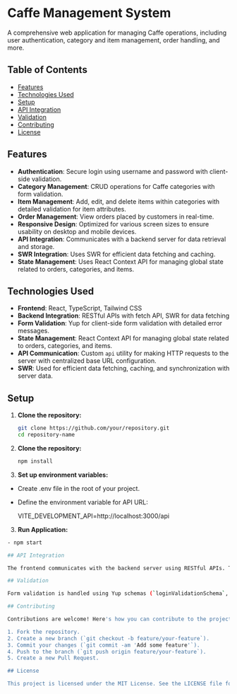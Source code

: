 # Caffe Management System

A comprehensive web application for managing Caffe operations, including user authentication, category and item management, order handling, and more.

## Table of Contents

- [Features](#features)
- [Technologies Used](#technologies-used)
- [Setup](#setup)
- [API Integration](#api-integration)
- [Validation](#validation)
- [Contributing](#contributing)
- [License](#license)

## Features

- **Authentication**: Secure login using username and password with client-side validation.
- **Category Management**: CRUD operations for Caffe categories with form validation.
- **Item Management**: Add, edit, and delete items within categories with detailed validation for item attributes.
- **Order Management**: View orders placed by customers in real-time.
- **Responsive Design**: Optimized for various screen sizes to ensure usability on desktop and mobile devices.
- **API Integration**: Communicates with a backend server for data retrieval and storage.
- **SWR Integration**: Uses SWR for efficient data fetching and caching.
- **State Management**: Uses React Context API for managing global state related to orders, categories, and items.

## Technologies Used

- **Frontend**: React, TypeScript, Tailwind CSS
- **Backend Integration**: RESTful APIs with fetch API, SWR for data fetching
- **Form Validation**: Yup for client-side form validation with detailed error messages.
- **State Management**: React Context API for managing global state related to orders, categories, and items.
- **API Communication**: Custom `api` utility for making HTTP requests to the server with centralized base URL configuration.
- **SWR**: Used for efficient data fetching, caching, and synchronization with server data.

## Setup

1. **Clone the repository:**

   ```bash
   git clone https://github.com/your/repository.git
   cd repository-name

2. **Clone the repository:**
    ```bash
    npm install

3. **Set up environment variables:**
  - Create .env file in the root of your project.
  - Define the environment variable for API URL:

 
     VITE_DEVELOPMENT_API=http://localhost:3000/api

3. **Run Application:**
  ```bash
  - npm start
  
## API Integration

The frontend communicates with the backend server using RESTful APIs. The `api` utility (`getServer.ts`) manages HTTP requests and includes the base URL configured via environment variables.

## Validation

Form validation is handled using Yup schemas (`loginValidationSchema`, `categorySchema`, `itemSchema`) defined in the `validation` folder. These schemas enforce data integrity rules and provide detailed error messages for form inputs.

## Contributing

Contributions are welcome! Here's how you can contribute to the project:

1. Fork the repository.
2. Create a new branch (`git checkout -b feature/your-feature`).
3. Commit your changes (`git commit -am 'Add some feature'`).
4. Push to the branch (`git push origin feature/your-feature`).
5. Create a new Pull Request.

## License

This project is licensed under the MIT License. See the LICENSE file for details.
